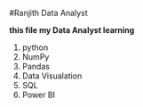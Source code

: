 #Ranjith Data Analyst

**this file my Data Analyst learning**

1) python
2) NumPy
3) Pandas
4) Data Visualation
5) SQL
6) Power BI

   

